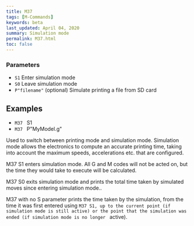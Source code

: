 ```yaml
---
title: M37
tags: [M-Commands] 
keywords: beta 
last_updated: April 04, 2020 
summary: Simulation mode 
permalink: M37.html
toc: false 
---
```



### Parameters

* `S1` Enter simulation mode
* `S0` Leave simulation mode
* `P"filename"` (optional) Simulate printing a file from SD card

## Examples

* ` M37  ` S1
* ` M37  ` P"MyModel.g"

Used to switch between printing mode and simulation mode. Simulation mode allows the electronics to compute an accurate printing time, taking into account the maximum speeds, accelerations etc. that are configured.

M37 S1 enters simulation mode. All G and M codes will not be acted on, but the time they would take to execute will be calculated.

M37 S0 exits simulation mode and prints the total time taken by simulated moves since entering simulation mode..

M37 with no S parameter prints the time taken by the simulation, from the time it was first entered using ` M37 S1, up to the current point (if simulation mode is still active) or the point that the simulation was ended (if simulation mode is no longer  ` active).

